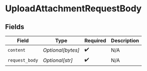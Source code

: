 # UploadAttachmentRequestBody


## Fields

| Field              | Type               | Required           | Description        |
| ------------------ | ------------------ | ------------------ | ------------------ |
| `content`          | *Optional[bytes]*  | :heavy_check_mark: | N/A                |
| `request_body`     | *Optional[str]*    | :heavy_check_mark: | N/A                |